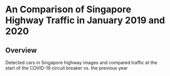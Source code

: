 # An Comparison of Singapore Highway Traffic in January 2019 and 2020

## Overview
Detected cars in Singapore highway images and compared traffic at the start of the COVID-19 circuit breaker vs. the previous year
